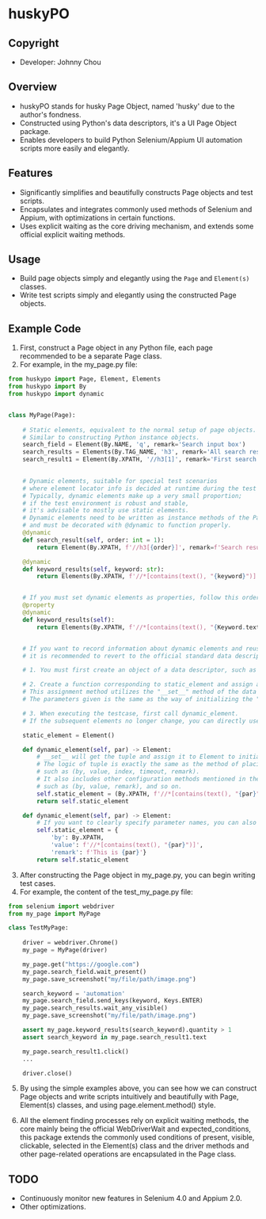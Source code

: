 # huskyPO

## Copyright
- Developer: Johnny Chou

## Overview
- huskyPO stands for husky Page Object, named 'husky' due to the author's fondness.
- Constructed using Python's data descriptors, it's a UI Page Object package.
- Enables developers to build Python Selenium/Appium UI automation scripts more easily and elegantly.

## Features
- Significantly simplifies and beautifully constructs Page objects and test scripts.
- Encapsulates and integrates commonly used methods of Selenium and Appium, with optimizations in certain functions.
- Uses explicit waiting as the core driving mechanism, and extends some official explicit waiting methods.

## Usage
- Build page objects simply and elegantly using the `Page` and `Element(s)` classes.
- Write test scripts simply and elegantly using the constructed Page objects.

## Example Code
1. First, construct a Page object in any Python file, each page recommended to be a separate Page class.
2. For example, in the my_page.py file:

```python
from huskypo import Page, Element, Elements
from huskypo import By
from huskypo import dynamic


class MyPage(Page):
    
    # Static elements, equivalent to the normal setup of page objects.
    # Similar to constructing Python instance objects.
    search_field = Element(By.NAME, 'q', remark='Search input box')
    search_results = Elements(By.TAG_NAME, 'h3', remark='All search results')
    search_result1 = Element(By.XPATH, '//h3[1]', remark='First search result')
    

    # Dynamic elements, suitable for special test scenarios 
    # where element locator info is decided at runtime during the test case.
    # Typically, dynamic elements make up a very small proportion; 
    # if the test environment is robust and stable, 
    # it's advisable to mostly use static elements.
    # Dynamic elements need to be written as instance methods of the Page class, 
    # and must be decorated with @dynamic to function properly.
    @dynamic
    def search_result(self, order: int = 1):
        return Element(By.XPATH, f'//h3[{order}]', remark=f'Search result no.{order}')

    @dynamic
    def keyword_results(self, keyword: str):
        return Elements(By.XPATH, f'//*[contains(text(), "{keyword}")]')


    # If you must set dynamic elements as properties, follow this order:
    @property
    @dynamic
    def keyword_results(self):
        return Elements(By.XPATH, f'//*[contains(text(), "{Keyword.text1}")]')


    # If you want to record information about dynamic elements and reuse it, 
    # it is recommended to revert to the official standard data descriptor dynamic assignment method.

    # 1. You must first create an object of a data descriptor, such as static_element.

    # 2. Create a function corresponding to static_element and assign a value to static_element,
    # This assignment method utilizes the "__set__" method of the data descriptor. 
    # The parameters given is the same as the way of initializing the "Element".

    # 3. When executing the testcase, first call dynamic_element. 
    # If the subsequent elements no longer change, you can directly use static_element for operations.

    static_element = Element()

    def dynamic_element(self, par) -> Element:
        # __set__ will get the tuple and assign it to Element to initialize static_element.
        # The logic of tuple is exactly the same as the method of placing parameters in an Element, 
        # such as (by, value, index, timeout, remark).
        # It also includes other configuration methods mentioned in the Element documentation, 
        # such as (by, value, remark), and so on.
        self.static_element = (By.XPATH, f'//*[contains(text(), "{par}")]', f'This is {par}')  
        return self.static_element

    def dynamic_element(self, par) -> Element:
        # If you want to clearly specify parameter names, you can also use a dictionary.
        self.static_element = {
            'by': By.XPATH, 
            'value': f'//*[contains(text(), "{par}")]', 
            'remark': f'This is {par}'}
        return self.static_element
```

3. After constructing the Page object in my_page.py, you can begin writing test cases.
4. For example, the content of the test_my_page.py file:
```python
from selenium import webdriver
from my_page import MyPage

class TestMyPage:
    
    driver = webdriver.Chrome()
    my_page = MyPage(driver)

    my_page.get("https://google.com")
    my_page.search_field.wait_present()
    my_page.save_screenshot("my/file/path/image.png")

    search_keyword = 'automation'
    my_page.search_field.send_keys(keyword, Keys.ENTER)
    my_page.search_results.wait_any_visible()
    my_page.save_screenshot("my/file/path/image.png")

    assert my_page.keyword_results(search_keyword).quantity > 1
    assert search_keyword in my_page.search_result1.text

    my_page.search_result1.click()
    ...

    driver.close()
```

5. By using the simple examples above, you can see how we can construct Page objects and write scripts intuitively and beautifully with Page, Element(s) classes, and using page.element.method() style.

6. All the element finding processes rely on explicit waiting methods, the core mainly being the official WebDriverWait and expected_conditions, this package extends the commonly used conditions of present, visible, clickable, selected in the Element(s) class and the driver methods and other page-related operations are encapsulated in the Page class.

## TODO
- Continuously monitor new features in Selenium 4.0 and Appium 2.0.
- Other optimizations.
